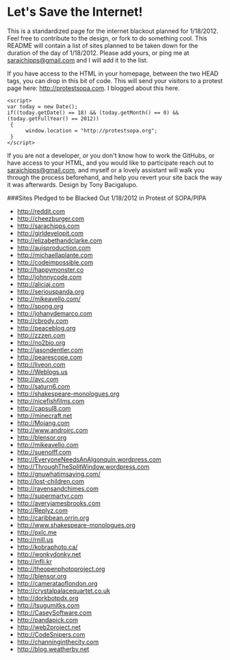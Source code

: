 Let's Save the Internet!
===

This is a standardized page for the internet blackout planned for 1/18/2012. Feel free to contribute to the design, or fork to do something cool. This README will contain a list of sites planned to be taken down for the duration of the day of 1/18/2012. Please add yours, or ping me at sarajchipps@gmail.com and I will add it to the list.

If you have access to the HTML in your homepage, between the two HEAD tags, you can drop in this bit of code. This will send your visitors to a protest page here: http://protestsopa.com. I blogged about this here. 


    <script>
    var today = new Date();
    if((today.getDate() == 18) && (today.getMonth() == 0) && (today.getFullYear() == 2012))
     {
          window.location = "http://protestsopa.org";
     }
    </script>

If you are not a developer, or you don't know how to work the GitHubs, or have access to your HTML, and you would like to participate reach out to sarajchipps@gmail.com, and myself or a lovely assistant  will walk you through the process beforehand, and help you revert your site back the way it was  afterwards. Design by Tony Bacigalupo. 


###Sites Pledged to be Blacked Out 1/18/2012 in Protest of SOPA/PIPA

 * http://reddit.com
 * http://cheezburger.com
 * http://sarachipps.com
 * http://girldevelopit.com
 * http://elizabethandclarke.com
 * http://aujsproduction.com
 * http://michaellaplante.com
 * http://codeimpossible.com
 * http://happymonster.co
 * http://johnnycode.com
 * http://aliciaj.com
 * http://seriouspanda.org
 * http://mikeavello.com/
 * http://spong.org
 * http://johanydemarco.com
 * http://cbrody.com
 * http://peaceblog.org
 * http://zzzen.com
 * http://no2bio.org
 * http://jasondentler.com
 * http://pearescope.com
 * http://liveon.com 
 * http://Weblogs.us
 * http://avc.com
 * http://saturn6.com
 * http://shakespeare-monologues.org
 * http://nicefishfilms.com
 * http://capsul8.com
 * http://minecraft.net
 * http://Mojang.com
 * http://www.androirc.com
 * http://blensor.org
 * http://mikeavello.com
 * http://suenolff.com
 * http://EveryoneNeedsAnAlgonquin.wordpress.com
 * http://ThroughTheSplitWindow.wordpress.com
 * http://gnuwhatimsaying.com/
 * http://lost-children.com
 * http://ravensandchimes.com
 * http://supermartyr.com
 * http://averyjamesbrooks.com
 * http://Replyz.com
 * http://caribbean.orrin.org
 * http://www.shakespeare-monologues.org
 * http://pxlc.me
 * http://rnill.us
 * http://kobraphoto.ca/
 * http://wonkydonky.net
 * http://infli.kr
 * http://theopenphotoproject.org
 * http://blensor.org
 * http://camerataoflondon.org
 * http://crystalpalacequartet.co.uk
 * http://dorkbotpdx.org
 * http://tsugumitks.com
 * http://CaseySoftware.com
 * http://pandapick.com 
 * http://web2project.net
 * http://CodeSnipers.com
 * http://channinginthecity.com
 * http://blog.weatherby.net